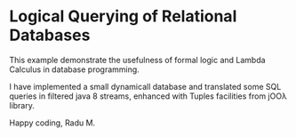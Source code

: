 # Logical Querying of Relational Databases 

 This example demonstrate the usefulness of formal logic and Lambda Calculus in database programming. 
 
 I have implemented a small dynamicall database and translated some SQL queries in filtered java 8 streams, enhanced with Tuples facilities from jOOλ library.
 
 Happy coding,
 Radu M.
 
 
 
